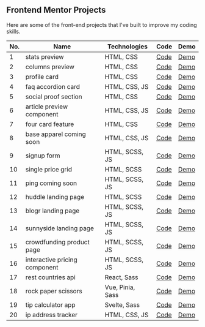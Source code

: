 ## Frontend Mentor Projects

Here are some of the front-end projects that I've built to improve my coding skills.

| No. | Name                          | Technologies     | Code                                                                                          | Demo                                                                                |
| --- | ----------------------------- | ---------------- | --------------------------------------------------------------------------------------------- | ----------------------------------------------------------------------------------- |
| 1   | stats preview                 | HTML, CSS        | [Code](https://github.com/devbygeorge/fem-challenges/tree/main/stats-preview)                 | [Demo](https://devbygeorge.github.io/fem-challenges/stats-preview/)                 |
| 2   | columns preview               | HTML, CSS        | [Code](https://github.com/devbygeorge/fem-challenges/tree/main/columns-preview)               | [Demo](https://devbygeorge.github.io/fem-challenges/columns-preview/)               |
| 3   | profile card                  | HTML, CSS        | [Code](https://github.com/devbygeorge/fem-challenges/tree/main/profile-card)                  | [Demo](https://devbygeorge.github.io/fem-challenges/profile-card/)                  |
| 4   | faq accordion card            | HTML, CSS, JS    | [Code](https://github.com/devbygeorge/fem-challenges/tree/main/faq-accordion-card)            | [Demo](https://devbygeorge.github.io/fem-challenges/faq-accordion-card/)            |
| 5   | social proof section          | HTML, CSS        | [Code](https://github.com/devbygeorge/fem-challenges/tree/main/social-proof-section)          | [Demo](https://devbygeorge.github.io/fem-challenges/social-proof-section/)          |
| 6   | article preview component     | HTML, CSS, JS    | [Code](https://github.com/devbygeorge/fem-challenges/tree/main/article-preview-component)     | [Demo](https://devbygeorge.github.io/fem-challenges/article-preview-component/)     |
| 7   | four card feature             | HTML, CSS        | [Code](https://github.com/devbygeorge/fem-challenges/tree/main/four-card-feature)             | [Demo](https://devbygeorge.github.io/fem-challenges/four-card-feature/)             |
| 8   | base apparel coming soon      | HTML, CSS, JS    | [Code](https://github.com/devbygeorge/fem-challenges/tree/main/base-apparel-coming-soon)      | [Demo](https://devbygeorge.github.io/fem-challenges/base-apparel-coming-soon/)      |
| 9   | signup form                   | HTML, SCSS, JS   | [Code](https://github.com/devbygeorge/fem-challenges/tree/main/signup-form)                   | [Demo](https://devbygeorge.github.io/fem-challenges/signup-form/)                   |
| 10  | single price grid             | HTML, SCSS       | [Code](https://github.com/devbygeorge/fem-challenges/tree/main/single-price-grid)             | [Demo](https://devbygeorge.github.io/fem-challenges/single-price-grid/)             |
| 11  | ping coming soon              | HTML, SCSS, JS   | [Code](https://github.com/devbygeorge/fem-challenges/tree/main/ping-coming-soon)              | [Demo](https://devbygeorge.github.io/fem-challenges/ping-coming-soon/)              |
| 12  | huddle landing page           | HTML, SCSS       | [Code](https://github.com/devbygeorge/fem-challenges/tree/main/huddle-landing-page)           | [Demo](https://devbygeorge.github.io/fem-challenges/huddle-landing-page/)           |
| 13  | blogr landing page            | HTML, SCSS, JS   | [Code](https://github.com/devbygeorge/fem-challenges/tree/main/blogr-landing-page)            | [Demo](https://devbygeorge.github.io/fem-challenges/blogr-landing-page/)            |
| 14  | sunnyside landing page        | HTML, SCSS, JS   | [Code](https://github.com/devbygeorge/fem-challenges/tree/main/sunnyside-landing-page)        | [Demo](https://devbygeorge.github.io/fem-challenges/sunnyside-landing-page/)        |
| 15  | crowdfunding product page     | HTML, SCSS, JS   | [Code](https://github.com/devbygeorge/fem-challenges/tree/main/crowdfunding-product-page)     | [Demo](https://devbygeorge.github.io/fem-challenges/crowdfunding-product-page/)     |
| 16  | interactive pricing component | HTML, SCSS, JS   | [Code](https://github.com/devbygeorge/fem-challenges/tree/main/interactive-pricing-component) | [Demo](https://devbygeorge.github.io/fem-challenges/interactive-pricing-component/) |
| 17  | rest countries api            | React, Sass      | [Code](https://github.com/devbygeorge/fem-challenges/tree/main/rest-countries-api)            | [Demo](https://fem-challenges-rest-countries-api.netlify.app/)                      |
| 18  | rock paper scissors           | Vue, Pinia, Sass | [Code](https://github.com/devbygeorge/fem-challenges/tree/main/rock-paper-scissors)           | [Demo](https://fem-challenges-rock-paper-scissors.netlify.app/)                     |
| 19  | tip calculator app            | Svelte, Sass     | [Code](https://github.com/devbygeorge/fem-challenges/tree/main/tip-calculator-app)            | [Demo](https://fem-challenges-tip-calculator-app.netlify.app/)                      |
| 20  | ip address tracker            | HTML, CSS, JS    | [Code](https://github.com/devbygeorge/fem-challenges/tree/main/ip-address-tracker)            | [Demo](https://devbygeorge.github.io/fem-challenges/ip-address-tracker/)            |
